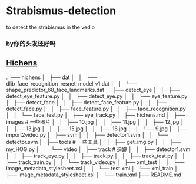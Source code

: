 ﻿# Strabismus-detection

to detect the strabismus in the vedio


### by你的头发还好吗

## [Hichens](https://github.com/hehichens/Strabismus-detection/tree/master/hichens)
.
├── hichens
│   ├── dat
│   │   ├── dlib_face_recognition_resnet_model_v1.dat
│   │   └── shape_predictor_68_face_landmarks.dat
│   ├── detect_eye
│   │   ├── detect_eye_feature.py
│   │   ├── detect_eye.py
│   │   └── eye_feature.py
│   ├── detect_face
│   │   ├── detect_face_feature.py
│   │   ├── detect_face.py
│   │   ├── face_feature.py
│   │   ├── face_recognition.py
│   │   └── face_test.py
│   ├── eye_track.py
│   ├── hichens.md
│   ├── images # 一些图片
│   │   ├── 10.jpg
│   │   ├── 11.jpg
│   │   ├── 12.jpg
│   │   ├── 13.jpg
│   │   ├── 15.jpg
│   │   ├── 16.jpg
│   │   └── 9.jpg
│   ├── import2video.py
│   ├── svm
│   │   ├── detector1.svm
│   │   └── detector.svm
│   ├── tools # 一些工具
│   │   ├── get_img.py
│   │   ├── my_HOG.py
│   │   └── video
│   ├── track # 追踪
│   │   ├── detector1.svm
│   │   ├── track_eye.py
│   │   ├── track.py
│   │   ├── track_test.py
│   │   ├── track_train.py
│   │   └── track_video.py
│   ├── xml_test
│   │   ├── image_metadata_stylesheet.xsl
│   │   └── test.xml
│   └── xml_train
│       ├── image_metadata_stylesheet.xsl
│       └── train.xml
├── README.md
